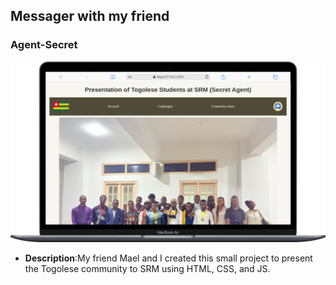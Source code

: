 ## Messager with my friend 

### Agent-Secret
<a href="agent-secret-srm.vercel.app" target="_blank">
    <img src="img/readme.png" alt="Agent_secret">
</a>

- **Description**:My friend Mael and I created this small project to present the Togolese community to SRM using HTML, CSS, and JS.
